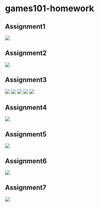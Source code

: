 # games101-homework

## Assignment1
![](pic/1.png)

## Assignment2
![](pic/2.png)

## Assignment3
![](pic/3.1.png)
![](pic/3.2.png)
![](pic/3.3.png)
![](pic/3.4.png)
![](pic/3.5.png)

## Assignment4
![](pic/4.png)

## Assignment5
![](pic/5.png)

## Assignment6
![](pic/6.png)

## Assignment7
![](pic/7.png)